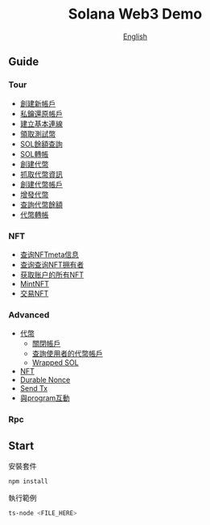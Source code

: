 <h1 align="center">Solana Web3 Demo</h1>
<div align="center">
	<a href="https://github.com/yihau/solana-web3-demo/blob/main/README.en.md">English</a>
</div>

## Guide

### Tour

* [創建新帳戶](tour/create-keypair/main.ts)
* [私鑰還原帳戶](tour/retrieve-keypair/main.ts)
* [建立基本連線](tour/create-connection/main.ts)
* [領取測試幣](tour/request-airdrop/main.ts)
* [SOL餘額查詢](tour/get-sol-balance/main.ts)
* [SOL轉帳](tour/transfer/main.ts)
* [創建代幣](tour/create-mint/main.ts)
* [抓取代幣資訊](tour/get-mint/main.ts)
* [創建代幣帳戶](tour/create-token-account/main.ts)
* [增發代幣](tour/mint-to/main.ts)
* [查詢代幣餘額](tour/get-token-balance/main.ts)
* [代幣轉帳](tour/token-transfer/main.ts)


### NFT

* [查询NFTmeta信息](nft/001getNFTMeta.ts)
* [查询查询NFT拥有者](nft/002getNFTOwner.ts)
* [获取账户的所有NFT](nft/003getAllNFTfromWallet.ts)
* [MintNFT](nft/004mintNFT.ts)
* [交易NFT](nft/005transferNFT) 


### Advanced

* [代幣](advanced/token/README.md)
  * [關閉帳戶](advanced/token/close-account/main.ts)
  * [查詢使用者的代幣帳戶](advanced/token/get-all-token-account-by-owner/main.ts)
  * [Wrapped SOL](advanced/token/wrapped-sol)
* [NFT](advanced/metaplex)
* [Durable Nonce](advanced/durable-nonce/README.md)
* [Send Tx](advanced/send-tx/main.ts)
* [與program互動](advanced/interact-with-program)

### Rpc


## Start

安裝套件

```bash
npm install
```

執行範例

```bash
ts-node <FILE_HERE>
```

